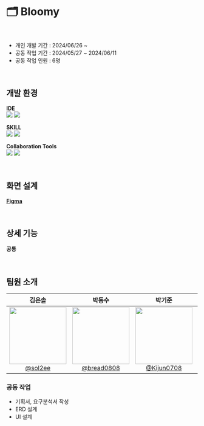 # 🗂️ Bloomy

<br>

- 개인 개발 기간 : 2024/06/26 ~
- 공동 작업 기간 : 2024/05/27 ~ 2024/06/11
- 공동 작업 인원 : 6명

<br>

## 개발 환경

**IDE**   
<img src="https://img.shields.io/badge/intellijidea-000000?style=flat-square&logo=intellijidea&logoColor=white"/>
<img src="https://img.shields.io/badge/visualstudiocode-007ACC?style=flat-square&logo=visualstudiocode&logoColor=white"/>

**SKILL**  
<img src="https://img.shields.io/badge/Spring Boot-6DB33F?style=flat-square&logo=Spring Boot&logoColor=white">
<img src="https://img.shields.io/badge/thymeleaf-005F0F?style=flat-square&logo=thymeleaf&logoColor=white">

**Collaboration Tools**  
<img src="https://img.shields.io/badge/github-181717?style=flat-square&logo=github&logoColor=white"> 
<img src="https://img.shields.io/badge/discord-5865F2?style=flat-square&logo=discord&logoColor=white">

<br>

## 화면 설계

**[Figma](https://www.figma.com/design/AbrPeZXwssvVnBM3n9ZNkk/Bloomy?node-id=0-1&t=bdKGPKAuQtSmZXb2-1)**

<br>

## 상세 기능

**공통**

<br>

## 팀원 소개

<div align="center">

| **김은솔**                                                                                                                               | **박동수**                                                                                                                                     | **박기준**                                                                                                                                     | **윤준섭**                                                                                                                            | **이지유**                                                                                                                               | **정혜정**                                                                                                                           |
|:-------------------------------------------------------------------------------------------------------------------------------------:|:-------------------------------------------------------------------------------------------------------------------------------------------:|:-------------------------------------------------------------------------------------------------------------------------------------------:|:----------------------------------------------------------------------------------------------------------------------------------:|:-------------------------------------------------------------------------------------------------------------------------------------:|:---------------------------------------------------------------------------------------------------------------------------------:|
| [<img src="https://avatars.githubusercontent.com/u/155609506?v=4" width="150" height="150"/> <br> @sol2ee](https://github.com/sol2ee) | [<img src="https://avatars.githubusercontent.com/u/155510771?v=4" width="150" height="150"/> <br> @bread0808](https://github.com/bread0808) | [<img src="https://avatars.githubusercontent.com/u/157680931?v=4" width="150" height="150"/> <br> @Kijun0708](https://github.com/Kijun0708) | [<img src="https://avatars.githubusercontent.com/u/72927363?v=4" width="150" height="150"/> <br> @jjjub](https://github.com/jjjub) | [<img src="https://avatars.githubusercontent.com/u/153978814?v=4" width="150" height="150"/> <br> @zyoo-d](https://github.com/zyoo-d) | [<img src="https://avatars.githubusercontent.com/u/128907052?v=4" width="150" height="150"/> <br> @VVjD](https://github.com/VVjD) |

</div>

### 공동 작업

- 기획서, 요구분석서 작성
- ERD 설계
- UI 설계
